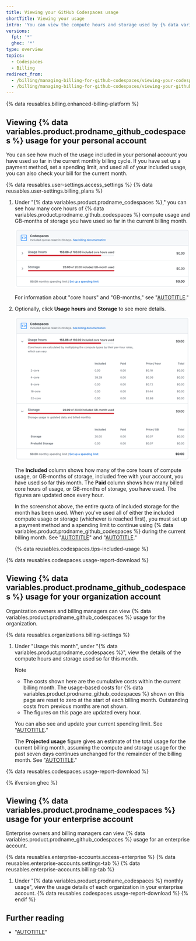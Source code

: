 ```yaml
---
title: Viewing your GitHub Codespaces usage
shortTitle: Viewing your usage
intro: 'You can view the compute hours and storage used by {% data variables.product.prodname_github_codespaces %}.'
versions:
  fpt: '*'
  ghec: '*'
type: overview
topics:
  - Codespaces
  - Billing
redirect_from:
  - /billing/managing-billing-for-github-codespaces/viewing-your-codespaces-usage
  - /billing/managing-billing-for-github-codespaces/viewing-your-github-codespaces-usage
---
```


{% data reusables.billing.enhanced-billing-platform %}

## Viewing {% data variables.product.prodname_github_codespaces %} usage for your personal account

You can see how much of the usage included in your personal account you have used so far in the current monthly billing cycle. If you have set up a payment method, set a spending limit, and used all of your included usage, you can also check your bill for the current month.

{% data reusables.user-settings.access_settings %}
{% data reusables.user-settings.billing_plans %}
1. Under "{% data variables.product.prodname_codespaces %}," you can see how many core hours of {% data variables.product.prodname_github_codespaces %} compute usage and GB-months of storage you have used so far in the current billing month.

   ![Screenshot of the "{% data variables.product.prodname_codespaces %}" section of the billing page showing figures for "Usage hours" and "Storage."](/assets/images/help/codespaces/view-personal-usage-collapsed.png)

   For information about "core hours" and "GB-months," see "[AUTOTITLE](/free-pro-team@latest/billing/managing-billing-for-your-products/managing-billing-for-github-codespaces/about-billing-for-github-codespaces)."

1. Optionally, click **Usage hours** and **Storage** to see more details.

   ![Screenshot of the "{% data variables.product.prodname_codespaces %}" section of the billing page, expanded to show more details for "Usage hours" and "Storage."](/assets/images/help/codespaces/view-personal-usage-expanded.png)

   The **Included** column shows how many of the core hours of compute usage, or GB-months of storage, included free with your account, you have used so far this month. The **Paid** column shows how many billed core hours of usage, or GB-months of storage, you have used. The figures are updated once every hour.

   In the screenshot above, the entire quota of included storage for the month has been used. When you've used all of either the included compute usage or storage (whichever is reached first), you must set up a payment method and a spending limit to continue using {% data variables.product.prodname_github_codespaces %} during the current billing month. See "[AUTOTITLE](/billing/managing-your-github-billing-settings/adding-or-editing-a-payment-method)" and "[AUTOTITLE](/billing/managing-billing-for-your-products/managing-billing-for-github-codespaces/managing-the-spending-limit-for-github-codespaces#managing-the-github-codespaces-spending-limit-for-your-personal-account)."

   {% data reusables.codespaces.tips-included-usage %}

{% data reusables.codespaces.usage-report-download %}

## Viewing {% data variables.product.prodname_github_codespaces %} usage for your organization account

Organization owners and billing managers can view {% data variables.product.prodname_github_codespaces %} usage for the organization.

{% data reusables.organizations.billing-settings %}
1. Under "Usage this month", under "{% data variables.product.prodname_codespaces %}", view the details of the compute hours and storage used so far this month.

   > [!NOTE]
   > * The costs shown here are the cumulative costs within the current billing month. The usage-based costs for {% data variables.product.prodname_github_codespaces %} shown on this page are reset to zero at the start of each billing month. Outstanding costs from previous months are not shown.
   > * The figures on this page are updated every hour.

   You can also see and update your current spending limit. See "[AUTOTITLE](/billing/managing-billing-for-your-products/managing-billing-for-github-codespaces/managing-the-spending-limit-for-github-codespaces)."

   The **Projected usage** figure gives an estimate of the total usage for the current billing month, assuming the compute and storage usage for the past seven days continues unchanged for the remainder of the billing month. See "[AUTOTITLE](/billing/managing-billing-for-your-products/managing-billing-for-github-codespaces/about-billing-for-github-codespaces#viewing-projected-usage-for-an-organization)."

{% data reusables.codespaces.usage-report-download %}

{% ifversion ghec %}

## Viewing {% data variables.product.prodname_codespaces %} usage for your enterprise account

Enterprise owners and billing managers can view {% data variables.product.prodname_github_codespaces %} usage for an enterprise account.

{% data reusables.enterprise-accounts.access-enterprise %}
{% data reusables.enterprise-accounts.settings-tab %}
{% data reusables.enterprise-accounts.billing-tab %}
1. Under "{% data variables.product.prodname_codespaces %} monthly usage", view the usage details of each organization in your enterprise account.
{% data reusables.codespaces.usage-report-download %}
{% endif %}

## Further reading

* "[AUTOTITLE](/codespaces/managing-codespaces-for-your-organization/listing-the-codespaces-in-your-organization)"
